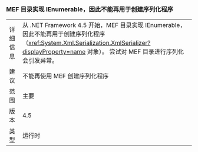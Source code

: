### <a name="mef-catalogs-implement-ienumerable-and-therefore-can-no-longer-be-used-to-create-a-serializer"></a>MEF 目录实现 IEnumerable，因此不能再用于创建序列化程序

|   |   |
|---|---|
|详细信息|从 .NET Framework 4.5 开始，MEF 目录实现 IEnumerable，因此不能再用于创建序列化程序（<xref:System.Xml.Serialization.XmlSerializer?displayProperty=name> 对象）。 尝试对 MEF 目录进行序列化会引发异常。|
|建议|不能再使用 MEF 创建序列化程序|
|范围|主要|
|版本|4.5|
|类型|运行时|

